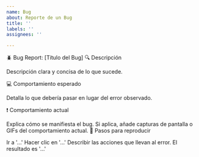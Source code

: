 ```yaml
---
name: Bug
about: Reporte de un Bug
title: ''
labels: ''
assignees: ''

---
```


:beetle: Bug Report: [Título del Bug]
:mag: Descripción
<!-- Breve descripción del error -->
Descripción clara y concisa de lo que sucede.

:computer: Comportamiento esperado
<!-- Describe qué comportamiento esperabas que ocurriera -->
Detalla lo que debería pasar en lugar del error observado.

:exclamation: Comportamiento actual
<!-- Describe qué está sucediendo en lugar del comportamiento esperado -->
Explica cómo se manifiesta el bug.
Si aplica, añade capturas de pantalla o GIFs del comportamiento actual.
:bug: Pasos para reproducir
<!-- Instrucciones claras sobre cómo replicar el problema -->
Ir a '...'
Hacer clic en '...'
Describir las acciones que llevan al error.
El resultado es '...'
